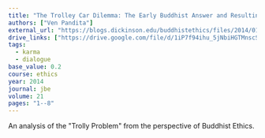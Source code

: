 ```yaml
---
title: "The Trolley Car Dilemma: The Early Buddhist Answer and Resulting Insights"
authors: ["Ven Pandita"]
external_url: "https://blogs.dickinson.edu/buddhistethics/files/2014/01/Pandita-Trolley-final2.pdf"
drive_links: ["https://drive.google.com/file/d/1iP7f94ihu_5jNbiHGTMnscSlA5PMe327/view?usp=drivesdk"]
tags:
  - karma
  - dialogue
base_value: 0.2
course: ethics
year: 2014
journal: jbe
volume: 21
pages: "1--8"
---
```


An analysis of the "Trolly Problem" from the perspective of Buddhist Ethics.
